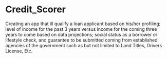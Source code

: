 # Credit_Scorer
Creating an app that ill qualify a loan applicant based on his/her profiling; level of income for the past 3 years versus income for the coming three years to come based on data projections; social status as a borrower or lifestyle check, and guarantee to be submitted coming from established agencies of the government such as but not limited to Land Titles, Drivers License, Etc.
